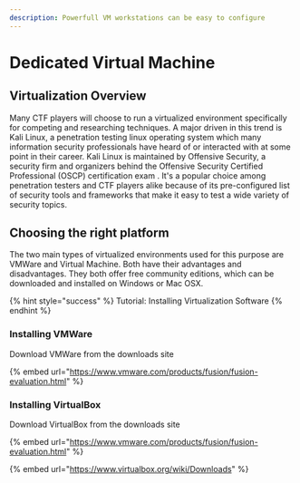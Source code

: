 ```yaml
---
description: Powerfull VM workstations can be easy to configure
---
```


# Dedicated Virtual Machine

## Virtualization Overview

Many CTF players will choose to run a virtualized environment specifically for competing and researching techniques. A major driven in this trend is Kali Linux, a penetration testing linux operating system which many information security professionals have heard of or interacted with at some point in their career. Kali Linux is maintained by Offensive Security, a security firm and organizers behind the Offensive Security Certified Professional \(OSCP\) certification exam . It's a popular choice among penetration testers and CTF players alike because of its pre-configured list of security tools and frameworks that make it easy to test a wide variety of security topics. 

## Choosing the right platform

The two main types of virtualized environments used for this purpose are VMWare and Virtual Machine. Both have their advantages and disadvantages. They both offer free community editions, which can be downloaded and installed on Windows or Mac OSX. 

{% hint style="success" %}
Tutorial: Installing Virtualization Software 
{% endhint %}

### Installing VMWare 

Download VMWare from the  downloads site 

{% embed url="https://www.vmware.com/products/fusion/fusion-evaluation.html" %}



### Installing VirtualBox

Download VirtualBox from the  downloads site 

{% embed url="https://www.vmware.com/products/fusion/fusion-evaluation.html" %}

{% embed url="https://www.virtualbox.org/wiki/Downloads" %}



